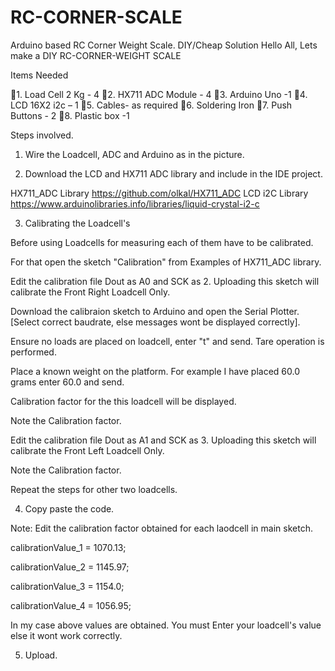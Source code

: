 # RC-CORNER-SCALE
Arduino based RC Corner Weight Scale. DIY/Cheap Solution
Hello All,
Lets make a DIY RC-CORNER-WEIGHT SCALE

Items Needed

1. Load Cell 2 Kg -  4
2. HX711 ADC Module -  4
3. Arduino Uno -1
4. LCD 16X2 i2c – 1
5. Cables- as required
6. Soldering Iron
7. Push Buttons - 2
8. Plastic box -1

Steps involved.

1. Wire the Loadcell, ADC and Arduino as in the picture.

2. Download the LCD and HX711 ADC library and include in the IDE project.

HX711_ADC Library https://github.com/olkal/HX711_ADC
LCD i2C Library https://www.arduinolibraries.info/libraries/liquid-crystal-i2-c


3. Calibrating the Loadcell's

Before using Loadcells for measuring each of them have to be calibrated.

For that open the sketch "Calibration" from Examples of HX711_ADC library.

Edit the calibration file Dout as A0 and SCK as 2. Uploading this sketch will calibrate the Front Right Loadcell Only.

Download the calibraion sketch to Arduino and open the Serial Plotter. 
[Select correct baudrate, else messages wont be displayed correctly]. 

Ensure no loads are placed on loadcell, enter "t" and send. Tare operation is performed. 

Place a known weight on the platform. For example I have placed 60.0 grams enter 60.0 and send.

Calibration factor for the this loadcell will be displayed.

Note the Calibration factor. 

Edit the calibration file Dout as A1 and SCK as 3. Uploading this sketch will calibrate the Front Left Loadcell Only.

Note the Calibration factor. 

Repeat the steps for other two loadcells.

4. Copy paste the code.

Note: Edit the calibration factor obtained for each laodcell in main sketch.

  calibrationValue_1 = 1070.13; 
	
  calibrationValue_2 = 1145.97; 
	
  calibrationValue_3 = 1154.0; 
	
  calibrationValue_4 = 1056.95; 
	
In my case above values are obtained. You must Enter your loadcell's value else it wont work correctly.

5. Upload.



